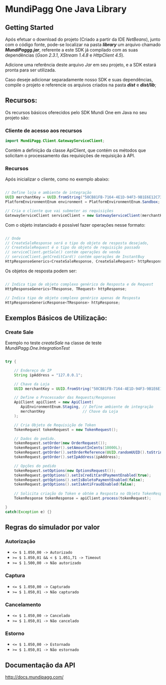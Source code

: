 # MundiPagg One Java Library

## Getting Started

Após efetuar o download do projeto (Criado a partir da IDE *NetBeans*), junto com o código fonte, pode-se localizar na pasta ***library*** um arquivo chamado ***MundiPaggg.jar***, referente a este SDK já compilado com as suas dependências (*Gson 2.3.1*, *XStream 1.4.8* e *HttpClient 4.5*). 

Adicione uma referência deste arquivo *Jar* em seu projeto, e a SDK estará pronta para ser utilizada.

Caso deseje adicionar separadamente nosso SDK e suas dependências, compile o projeto e referencie os arquivos criados na pasta ***dist*** e ***dist/lib***;
 
## Recursos:

Os recursos básicos oferecidos pelo SDK Mundi One em Java no seu projeto são:

### Cliente de acesso aos recursos

```java
import MundiPagg.Client.GatewayServiceClient;
```

Contém a definição da classe ApiClient, que contém os métodos que solicitam o processamento das requisições de requisição à API.

### Recursos

Após inicializar o cliente, como no exemplo abaixo:

```java

// Define loja e ambiente de integração
UUID merchantKey = UUID.fromString("50CB81FB-7164-4E1D-94F3-9B1E6E12C73D"); // Chave da Loja - MerchantKey
PlatformEnvironmentEnum environment = PlatformEnvironmentEnum.Sandbox; // Ambiente de Staging

// Cria o cliente que vai submeter as requisições
GatewayServiceClient serviceClient = new GatewayServiceClient(merchantKey, environment);

```

Com o objeto instanciado é possível fazer operações nesse formato:

```java

// Onde 
// CreateSaleResponse será o tipo do objeto de resposta desejado, 
// CreateSaleRequest é o tipo do objeto de requisição passado
// serviceClient.getSale() contém operações de venda
// serviceClient.getCreditCard() contém operações de InstantBuy
HttpResponseGenerics<CreateSaleResponse, CreateSaleRequest> httpResponse = serviceClient.getSale().Create(createSaleRequest);

```

Os objetos de resposta podem ser:

```java

// Indica tipo de objeto complexo genérico de Resposta e de Request
HttpResponseGenerics<TResponse, TRequest> httpResponse;

// Indica tipo de objeto complexo genérico apenas de Resposta
HttpResponseGenericResponse<TResponse> httpResponse;

```
## Exemplos Básicos de Utilização:

### Create Sale

Exemplo no teste *createSale* na classe de teste *MundiPagg.One.IntegrationTest*

```java

try {

    // Endereço de IP
    String ipAddress = "127.0.0.1";

    // Chave da Loja
    UUID merchantKey = UUID.fromString("50CB81FB-7164-4E1D-94F3-9B1E6E12C73D");

    // Define o Processador das Requests/Responses
    ApiClient apiClient = new ApiClient(
       ApiEnvironmentEnum.Staging, // Define ambiente de integração
       merchantKey                 // Chave da Loja
    );

    // Cria Objeto de Requisição de Token 
    TokenRequest tokenRequest = new TokenRequest();

    // Dados do pedido.
    tokenRequest.setOrder(new OrderRequest());
    tokenRequest.getOrder().setAmountInCents(10000L);
    tokenRequest.getOrder().setOrderReference(UUID.randomUUID().toString().substring(0, 20));
    tokenRequest.getOrder().setIpAddress(ipAddress);

    // Opções do pedido
    tokenRequest.setOptions(new OptionsRequest());
    tokenRequest.getOptions().setIsCreditCardPaymentEnabled(true);
    tokenRequest.getOptions().setIsBoletoPaymentEnabled(false);
    tokenRequest.getOptions().setIsAntiFraudEnabled(false);
    
    // Solicita criação do Token e obtém a Resposta no Objeto TokenResponse
    TokenResponse tokenResponse = apiClient.process(tokenRequest);

} 
catch(Exception e) {}
```

## Regras do simulador por valor

### Autorização

* `<= $ 1.050,00 -> Autorizado`
* `>= $ 1.050,01 && < $ 1.051,71 -> Timeout`
* `>= $ 1.500,00 -> Não autorizado`
 
### Captura

* `<= $ 1.050,00 -> Capturado`
* `>= $ 1.050,01 -> Não capturado`
 
### Cancelamento

* `<= $ 1.050,00 -> Cancelado`
* `>= $ 1.050,01 -> Não cancelado`
 
### Estorno
* `<= $ 1.050,00 -> Estornado`
* `>= $ 1.050,01 -> Não estornado`

## Documentação da API

  http://docs.mundipagg.com/
